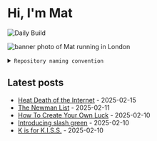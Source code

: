 # Hi, I'm Mat

![Daily Build](https://github.com/mat-0/mat-0/workflows/Daily%20Build/badge.svg)

![banner photo of Mat running in London](https://raw.githubusercontent.com/mat-0/mat-0/master/images/gh-header-image-cropped.jpg)

<details><summary><code>Repository naming convention</code></summary>
  
Repositories, where possible, are lowercase with underscores and follow the naming conventions below. 

  
- For demonstrations or proof of concepts, use the format `demo_name`.
- Boilerplate or templates are named in the format `template_name`.
  - where appropriate these are also published through GitHub pages and will be available at `username.github.io/repo_name`.
- WordPress-related content (mostly plugins) are prefixed with `wp_`.
- Twitter bots are prefixed with `bot_`.
- Standard repositories are named as they are, sometimes this might be a domain name e.g. `thechels.uk`.
</details>

## Latest posts

<!-- blog starts -->
- [Heat Death of the Internet](https://thechels.uk/heat-death-of-the-internet) - 2025-02-15
- [The Newman List](https://thechels.uk/newman-list) - 2025-02-11
- [How To Create Your Own Luck](https://thechels.uk/how-to-create-your-own-luck) - 2025-02-10
- [Introducing slash green](https://thechels.uk/introducing-slash-green) - 2025-02-10
- [K is for K.I.S.S.](https://thechels.uk/k-is-for-k.i.s.s.) - 2025-02-10
<!-- blog ends -->
